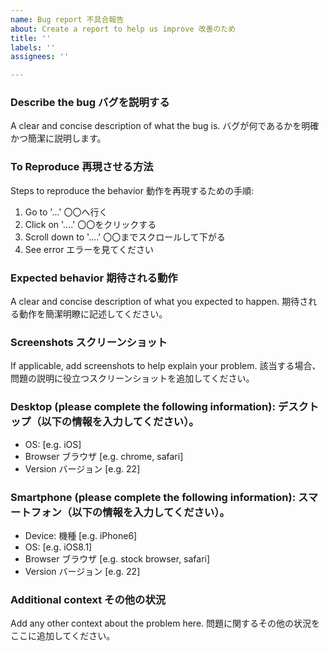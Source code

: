 ```yaml
---
name: Bug report 不具合報告
about: Create a report to help us improve 改善のため
title: ''
labels: ''
assignees: ''

---
```


### Describe the bug バグを説明する
A clear and concise description of what the bug is. バグが何であるかを明確かつ簡潔に説明します。

### To Reproduce 再現させる方法
Steps to reproduce the behavior 動作を再現するための手順:
1. Go to '...' 〇〇へ行く
2. Click on '....' 〇〇をクリックする
3. Scroll down to '....' 〇〇までスクロールして下がる
4. See error エラーを見てください

### Expected behavior 期待される動作
A clear and concise description of what you expected to happen. 期待される動作を簡潔明瞭に記述してください。

### Screenshots スクリーンショット
If applicable, add screenshots to help explain your problem. 該当する場合、問題の説明に役立つスクリーンショットを追加してください。

### Desktop (please complete the following information): デスクトップ（以下の情報を入力してください）。
 - OS: [e.g. iOS]
 - Browser ブラウザ [e.g. chrome, safari]
 - Version バージョン [e.g. 22]

### Smartphone (please complete the following information): スマートフォン（以下の情報を入力してください）。
 - Device: 機種 [e.g. iPhone6]
 - OS: [e.g. iOS8.1]
 - Browser ブラウザ [e.g. stock browser, safari]
 - Version バージョン [e.g. 22]

### Additional context その他の状況
Add any other context about the problem here. 問題に関するその他の状況をここに追加してください。
